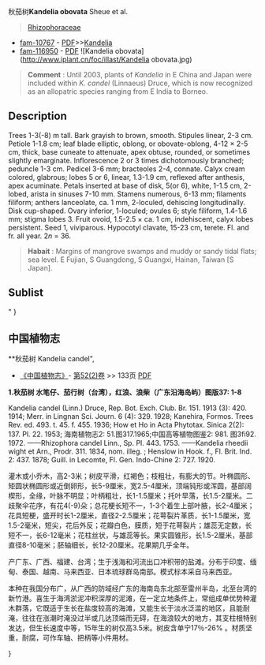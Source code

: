 秋茄树**Kandelia obovata** Sheue et al.

> [Rhizophoraceae](http://www.iplant.cn/info/Rhizophoraceae?t=foc)
* [fam-10767](http://www.iplant.cn/foc/fam/10767) - [PDF](http://www.iplant.cn/foc/pdf/Rhizophoraceae.pdf)>>[Kandelia](http://www.iplant.cn/info/Kandelia?t=foc)
* [fam-116950](http://www.iplant.cn/foc/fam/116950) - [PDF](http://www.iplant.cn/foc/pdf/Kandelia.pdf)
![Kandelia obovata](http://www.iplant.cn/foc/illast/Kandelia obovata.jpg)


> **Comment** : 
> Until 2003, plants of *Kandelia* in E China and Japan were included within *K. candel* (Linnaeus) Druce, which is now recognized as an allopatric species ranging from E India to Borneo.

## Description

Trees 1-3(-8) m tall. Bark grayish to brown, smooth. Stipules linear, 2-3 cm. Petiole 1-1.8 cm; leaf blade elliptic, oblong, or obovate-oblong, 4-12 × 2-5 cm, thick, base cuneate to attenuate, apex obtuse, rounded, or sometimes slightly emarginate. Inflorescence 2 or 3 times dichotomously branched; peduncle 1-3 cm. Pedicel 3-6 mm; bracteoles 2-4, connate. Calyx cream colored, glabrous; lobes 5 or 6, linear, 1.3-1.9 cm, reflexed after anthesis, apex acuminate. Petals inserted at base of disk, 5(or 6), white, 1-1.5 cm, 2-lobed, arista in sinuses 7-10 mm. Stamens numerous, 6-13 mm; filaments filiform; anthers lanceolate, ca. 1 mm, 2-loculed, dehiscing longitudinally. Disk cup-shaped. Ovary inferior, 1-loculed; ovules 6; style filiform, 1.4-1.6 mm; stigma lobes 3. Fruit ovoid, 1.5-2.5 × ca. 1 cm, indehiscent, calyx lobes persistent. Seed 1, viviparous. Hypocotyl clavate, 15-23 cm, terete. Fl. and fr. all year. 2*n* = 36.


> **Habait** : 
> Margins of mangrove swamps and muddy or sandy tidal flats; sea level. E Fujian, S Guangdong, S Guangxi, Hainan, Taiwan [S Japan].


## Sublist
"
}
## 中国植物志



**秋茄树 Kandelia candel",



* [《中国植物志》](http://www.iplant.cn/frps)- [第52(2)卷](http://www.iplant.cn/frps/vol/52(2)) >> 133页 [PDF](http://www.iplant.cn/frps/pdf/52(2)/133.PDF)


**1.秋茄树 水笔仔、茄行树（台湾），红浪、浪柴（广东沿海岛屿）图版37: 1-8**

Kandelia candel (Linn.) Druce, Rep. Bot. Exch. Club. Br. 151. 1913 (3): 420. 1914; Merr. in Lingnan Sci. Journ. 6 (4): 329. 1928; Kanehira, Formos. Trees Rev. ed. 493. t. 45. f. 455. 1936; How et Ho in Acta Phytotax. Sinica 2(2): 137. Pl. 22. 1953; 海南植物志2: 51.图317.1965;中国高等植物图鉴2: 981. 图3fi92. 1972. ——Rhizophora candel Linn., Sp. Pl. 443. 1753. ——Kandelia rheedii wight et Arn., Prodr. 311. 1834, nom. illeg. ; Henslow in Hook. f., Fl. Brit. Ind. 2: 437. 1878; Guill. in Lecomte, Fl. Gen. Indo-Chine 2: 727. 1920.

灌木或小乔木，高2-3米；树皮平滑，红褐色；枝粗壮，有膨大的节。叶椭圆形、矩圆状椭圆形或近倒卵形，长5-9厘米，宽2.5-4厘米，顶端钝形或浑圆，基部阔楔形，全缘，叶脉不明显；叶柄粗壮，长1-1.5厘米；托叶早落，长1.5-2厘米。二歧聚伞花序，有花4(-9)朵；总花梗长短不一，1-3个着生上部叶腋，长2-4厘米；花具短梗，盛开时长1-2厘米，直径2-2.5厘米；花萼裂片革质，长1-1.5厘米，宽1.5-2毫米，短尖，花后外反；花瓣白色，膜质，短于花萼裂片；雄蕊无定数，长短不一，长6-12毫米；花柱丝状，与雄蕊等长。果实圆锥形，长1.5-2厘米，基部直径8-10毫米；胚轴细长，长12-20厘米。花果期几乎全年。

产广东、广西、福建、台湾；生于浅海和河流出口冲积带的盐滩。分布于印度、缅甸、泰国、越南、马来西亚、日本琉球群岛南部。模式标本采自马来西亚。

本种在我国分布广，从广西的防域经广东的海南岛东北部至雷州半岛，北至台湾的新竹港。喜生于海湾淤泥冲积深厚的泥滩，在一定立地条件上，常组成单优势种灌木群落，它既适于生长在盐度较高的海滩，又能生长于淡水泛滥的地区，且能耐淹，往往在涨潮时淹没过半或几达顶端而无碍，在海浪较大的地方，其支柱根特别发达，但生长速度中等，15年生的树仅高3.5米。树皮含单宁17％-26% 。材质坚重，耐腐，可作车轴、把柄等小件用材。



}